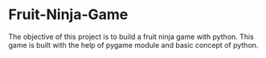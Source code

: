 # Fruit-Ninja-Game
The objective of this project is to build a fruit ninja game with python. This game is built with the help of pygame module and basic concept of python. 
